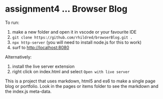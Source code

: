 # assignment4 ... Browser Blog


To run:

1. make a new folder and open it in vscode or your favourite IDE
2. `git clone https://github.com/rhildred/browserBlog.git .`
3. `npx http-server` (you will need to install node.js for this to work)
4. surf to [http://localhost:8080](http://localhost:8080)

Alternatively:

1. install the live server extension
2. right click on index.html and select `Open with live server`

This is a project that uses markdown, html5 and es6 to make a single page blog or portfolio. Look in the pages or items folder to see the markdown and the index.js meta-data.
